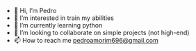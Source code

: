 - 👋 Hi, I’m Pedro
- 👀 I’m interested in train my abilities
- 🌱 I’m currently learning python
- 💞️ I’m looking to collaborate on simple projects (not high-end)
- 📫 How to reach me pedroamorim696@gmail.com

<!---
BrokenPastel/BrokenPastel is a ✨ special ✨ repository because its `README.md` (this file) appears on your GitHub profile.
You can click the Preview link to take a look at your changes.
--->
